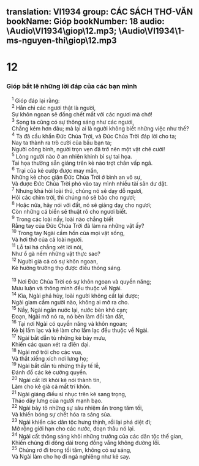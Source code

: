 translation: VI1934
group: CÁC SÁCH THƠ-VĂN
bookName: Gióp 
bookNumber: 18
audio: \Audio\VI1934\giop\12.mp3; \Audio\VI1934\1-ms-nguyen-thi\giop\12.mp3
-------

<div class="title"><h1>12</h1><h3>Gióp bắt lẽ những lời đáp của các bạn mình</h3></div>
<span class="verse giop_12_1"> <sup>1</sup> Gióp đáp lại rằng: <br/></span>
<span class="verse giop_12_2"> <sup>2</sup> Hẳn chi các ngươi thật là người, <br/> Sự khôn ngoan sẽ đồng chết mất với các ngươi mà chớ! <br/></span>
<span class="verse giop_12_3"> <sup>3</sup> Song ta cũng có sự thông sáng như các ngươi, <br/> Chẳng kém hơn đâu; mà lại ai là người không biết những việc như thế? <br/></span>
<span class="verse giop_12_4"> <sup>4</sup> Ta đã cầu khẩn Đức Chúa Trời, và Đức Chúa Trời đáp lời cho ta; <br/> Nay ta thành ra trò cười của bầu bạn ta; <br/> Người công bình, người trọn vẹn đã trở nên một vật chê cười! <br/></span>
<span class="verse giop_12_5"> <sup>5</sup> Lòng người nào ở an nhiên khinh bỉ sự tai họa. <br/> Tai họa thường sẵn giáng trên kẻ nào trợt chân vấp ngã. <br/></span>
<span class="verse giop_12_6"> <sup>6</sup> Trại của kẻ cướp được may mắn, <br/> Những kẻ chọc giận Đức Chúa Trời ở bình an vô sự, <br/> Và được Đức Chúa Trời phó vào tay mình nhiều tài sản dư dật. <br/></span>
<span class="verse giop_12_7"> <sup>7</sup> Nhưng khá hỏi loài thú, chúng nó sẽ dạy dỗ ngươi, <br/> Hỏi các chim trời, thì chúng nó sẽ bảo cho ngươi; <br/></span>
<span class="verse giop_12_8"> <sup>8</sup> Hoặc nữa, hãy nói với đất, nó sẽ giảng dạy cho ngươi; <br/> Còn những cá biển sẽ thuật rõ cho ngươi biết. <br/></span>
<span class="verse giop_12_9"> <sup>9</sup> Trong các loài nầy, loài nào chẳng biết <br/> Rằng tay của Đức Chúa Trời đã làm ra những vật ấy? <br/></span>
<span class="verse giop_12_10"> <sup>10</sup> Trong tay Ngài cầm hồn của mọi vật sống, <br/> Và hơi thở của cả loài người. <br/></span>
<span class="verse giop_12_11"> <sup>11</sup> Lỗ tai há chẳng xét lời nói, <br/> Như ổ gà nếm những vật thực sao? <br/></span>
<span class="verse giop_12_12"> <sup>12</sup> Người già cả có sự khôn ngoan, <br/> Kẻ hưởng trường thọ được điều thông sáng. <br/> <br/></span>
<span class="verse giop_12_13"> <sup>13</sup> Nơi Đức Chúa Trời có sự khôn ngoan và quyền năng; <br/> Mưu luận và thông minh đều thuộc về Ngài. <br/></span>
<span class="verse giop_12_14"> <sup>14</sup> Kìa, Ngài phá hủy, loài người không cất lại được; <br/> Ngài giam cầm người nào, không ai mở ra cho. <br/></span>
<span class="verse giop_12_15"> <sup>15</sup> Nầy, Ngài ngăn nước lại, nước bèn khô cạn; <br/> Đoạn, Ngài mở nó ra, nó bèn làm đồi tàn đất, <br/></span>
<span class="verse giop_12_16"> <sup>16</sup> Tại nơi Ngài có quyền năng và khôn ngoan; <br/> Kẻ bị lầm lạc và kẻ làm cho lầm lạc đều thuộc về Ngài. <br/></span>
<span class="verse giop_12_17"> <sup>17</sup> Ngài bắt dẫn tù những kẻ bày mưu, <br/> Khiến các quan xét ra điên dại. <br/></span>
<span class="verse giop_12_18"> <sup>18</sup> Ngài mở trói cho các vua, <br/> Và thắt xiềng xích nơi lưng họ; <br/></span>
<span class="verse giop_12_19"> <sup>19</sup> Ngài bắt dẫn tù những thầy tế lễ, <br/> Đánh đổ các kẻ cường quyền. <br/></span>
<span class="verse giop_12_20"> <sup>20</sup> Ngài cất lời khỏi kẻ nói thành tín, <br/> Làm cho kẻ già cả mất trí khôn. <br/></span>
<span class="verse giop_12_21"> <sup>21</sup> Ngài giáng điều sỉ nhục trên kẻ sang trọng, <br/> Tháo dây lưng của người mạnh bạo. <br/></span>
<span class="verse giop_12_22"> <sup>22</sup> Ngài bày tỏ những sự sâu nhiệm ẩn trong tăm tối, <br/> Và khiến bóng sự chết hóa ra sáng sủa. <br/></span>
<span class="verse giop_12_23"> <sup>23</sup> Ngài khiến các dân tộc hưng thịnh, rồi lại phá diệt đi; <br/> Mở rộng giới hạn cho các nước, đoạn thâu nó lại. <br/></span>
<span class="verse giop_12_24"> <sup>24</sup> Ngài cất thông sáng khỏi những trưởng của các dân tộc thế gian, <br/> Khiến chúng đi dông dài trong đồng vắng không đường lối. <br/></span>
<span class="verse giop_12_25"> <sup>25</sup> Chúng rờ đi trong tối tăm, không có sự sáng, <br/> Và Ngài làm cho họ đi ngả nghiêng như kẻ say. <br/></span>
